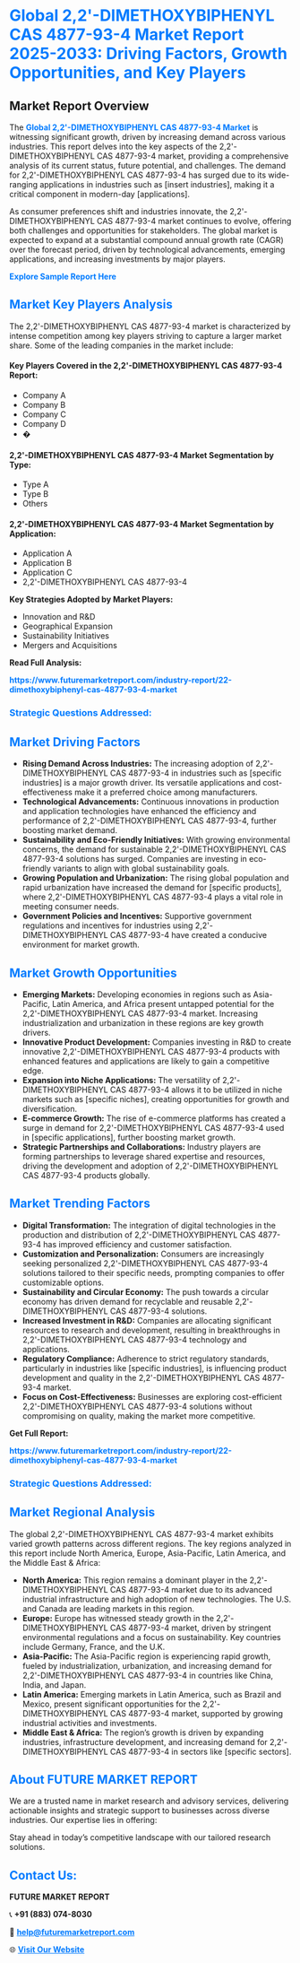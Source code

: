 <h1 style="color: #007BFF;">Global 2,2'-DIMETHOXYBIPHENYL CAS 4877-93-4 Market Report 2025-2033: Driving Factors, Growth Opportunities, and Key Players</h1>

<section id="overview">
<h2>Market Report Overview</h2>
<p>The <a href="https://www.futuremarketreport.com/industry-report/22-dimethoxybiphenyl-cas-4877-93-4-market" style="color: #007BFF; text-decoration: none;"><strong>Global 2,2'-DIMETHOXYBIPHENYL CAS 4877-93-4 Market</strong></a> is witnessing significant growth, driven by increasing demand across various industries. This report delves into the key aspects of the 2,2'-DIMETHOXYBIPHENYL CAS 4877-93-4 market, providing a comprehensive analysis of its current status, future potential, and challenges. The demand for 2,2'-DIMETHOXYBIPHENYL CAS 4877-93-4 has surged due to its wide-ranging applications in industries such as [insert industries], making it a critical component in modern-day [applications].</p>
<p>As consumer preferences shift and industries innovate, the 2,2'-DIMETHOXYBIPHENYL CAS 4877-93-4 market continues to evolve, offering both challenges and opportunities for stakeholders. The global market is expected to expand at a substantial compound annual growth rate (CAGR) over the forecast period, driven by technological advancements, emerging applications, and increasing investments by major players.</p>
</section>

<section id="overview">
<p><a href="https://www.futuremarketreport.com/request-sample/reportId=110828" style="color: #007BFF; text-decoration: none;"><strong>Explore Sample Report Here</strong></a></p>
</section>

<section id="key-players">
<h2 style="color: #007BFF;">Market Key Players Analysis</h2>
<p>The 2,2'-DIMETHOXYBIPHENYL CAS 4877-93-4 market is characterized by intense competition among key players striving to capture a larger market share. Some of the leading companies in the market include:</p>
<h4>Key Players Covered in the 2,2'-DIMETHOXYBIPHENYL CAS 4877-93-4 Report:</h4>
<ul><li>Company A</li><li>Company B</li><li>Company C</li><li>Company D</li><li>�</li></ul>
<h4>2,2'-DIMETHOXYBIPHENYL CAS 4877-93-4 Market Segmentation by Type:</h4>
<ul><li>Type A</li><li>Type B</li><li>Others</li></ul>

<h4>2,2'-DIMETHOXYBIPHENYL CAS 4877-93-4 Market Segmentation by Application:</h4>
<ul><li>Application A</li><li>Application B</li><li>Application C</li><li>2,2&#039;-DIMETHOXYBIPHENYL CAS 4877-93-4</li></ul>
<p><strong>Key Strategies Adopted by Market Players:</strong></p>
<ul>
<li>Innovation and R&D</li>
<li>Geographical Expansion</li>
<li>Sustainability Initiatives</li>
<li>Mergers and Acquisitions</li>
</ul>
</section>

<section>
<p><strong>Read Full Analysis: </strong></p><a href="https://www.futuremarketreport.com/industry-report/22-dimethoxybiphenyl-cas-4877-93-4-market" style="color: #007BFF; text-decoration: none;"><strong>https://www.futuremarketreport.com/industry-report/22-dimethoxybiphenyl-cas-4877-93-4-market</strong></a>
<h3 style="color: #007BFF;">Strategic Questions Addressed:</h3>
</section>

<section id="driving-factors">
<h2 style="color: #007BFF;">Market Driving Factors</h2>
<ul>
<li><strong>Rising Demand Across Industries:</strong> The increasing adoption of 2,2'-DIMETHOXYBIPHENYL CAS 4877-93-4 in industries such as [specific industries] is a major growth driver. Its versatile applications and cost-effectiveness make it a preferred choice among manufacturers.</li>
<li><strong>Technological Advancements:</strong> Continuous innovations in production and application technologies have enhanced the efficiency and performance of 2,2'-DIMETHOXYBIPHENYL CAS 4877-93-4, further boosting market demand.</li>
<li><strong>Sustainability and Eco-Friendly Initiatives:</strong> With growing environmental concerns, the demand for sustainable 2,2'-DIMETHOXYBIPHENYL CAS 4877-93-4 solutions has surged. Companies are investing in eco-friendly variants to align with global sustainability goals.</li>
<li><strong>Growing Population and Urbanization:</strong> The rising global population and rapid urbanization have increased the demand for [specific products], where 2,2'-DIMETHOXYBIPHENYL CAS 4877-93-4 plays a vital role in meeting consumer needs.</li>
<li><strong>Government Policies and Incentives:</strong> Supportive government regulations and incentives for industries using 2,2'-DIMETHOXYBIPHENYL CAS 4877-93-4 have created a conducive environment for market growth.</li>
</ul>
</section>

<section id="growth-opportunities">
<h2 style="color: #007BFF;">Market Growth Opportunities</h2>
<ul>
<li><strong>Emerging Markets:</strong> Developing economies in regions such as Asia-Pacific, Latin America, and Africa present untapped potential for the 2,2'-DIMETHOXYBIPHENYL CAS 4877-93-4 market. Increasing industrialization and urbanization in these regions are key growth drivers.</li>
<li><strong>Innovative Product Development:</strong> Companies investing in R&D to create innovative 2,2'-DIMETHOXYBIPHENYL CAS 4877-93-4 products with enhanced features and applications are likely to gain a competitive edge.</li>
<li><strong>Expansion into Niche Applications:</strong> The versatility of 2,2'-DIMETHOXYBIPHENYL CAS 4877-93-4 allows it to be utilized in niche markets such as [specific niches], creating opportunities for growth and diversification.</li>
<li><strong>E-commerce Growth:</strong> The rise of e-commerce platforms has created a surge in demand for 2,2'-DIMETHOXYBIPHENYL CAS 4877-93-4 used in [specific applications], further boosting market growth.</li>
<li><strong>Strategic Partnerships and Collaborations:</strong> Industry players are forming partnerships to leverage shared expertise and resources, driving the development and adoption of 2,2'-DIMETHOXYBIPHENYL CAS 4877-93-4 products globally.</li>
</ul>
</section>

<section id="trending-factors">
<h2 style="color: #007BFF;">Market Trending Factors</h2>
<ul>
<li><strong>Digital Transformation:</strong> The integration of digital technologies in the production and distribution of 2,2'-DIMETHOXYBIPHENYL CAS 4877-93-4 has improved efficiency and customer satisfaction.</li>
<li><strong>Customization and Personalization:</strong> Consumers are increasingly seeking personalized 2,2'-DIMETHOXYBIPHENYL CAS 4877-93-4 solutions tailored to their specific needs, prompting companies to offer customizable options.</li>
<li><strong>Sustainability and Circular Economy:</strong> The push towards a circular economy has driven demand for recyclable and reusable 2,2'-DIMETHOXYBIPHENYL CAS 4877-93-4 solutions.</li>
<li><strong>Increased Investment in R&D:</strong> Companies are allocating significant resources to research and development, resulting in breakthroughs in 2,2'-DIMETHOXYBIPHENYL CAS 4877-93-4 technology and applications.</li>
<li><strong>Regulatory Compliance:</strong> Adherence to strict regulatory standards, particularly in industries like [specific industries], is influencing product development and quality in the 2,2'-DIMETHOXYBIPHENYL CAS 4877-93-4 market.</li>
<li><strong>Focus on Cost-Effectiveness:</strong> Businesses are exploring cost-efficient 2,2'-DIMETHOXYBIPHENYL CAS 4877-93-4 solutions without compromising on quality, making the market more competitive.</li>
</ul>
</section>

<section>
<p><strong>Get Full Report: </strong></p><a href="https://www.futuremarketreport.com/industry-report/22-dimethoxybiphenyl-cas-4877-93-4-market" style="color: #007BFF; text-decoration: none;"><strong>https://www.futuremarketreport.com/industry-report/22-dimethoxybiphenyl-cas-4877-93-4-market</strong></a>
<h3 style="color: #007BFF;">Strategic Questions Addressed:</h3>
</section>


<section id="regional-analysis">
<h2 style="color: #007BFF;">Market Regional Analysis</h2>
<p>The global 2,2'-DIMETHOXYBIPHENYL CAS 4877-93-4 market exhibits varied growth patterns across different regions. The key regions analyzed in this report include North America, Europe, Asia-Pacific, Latin America, and the Middle East & Africa:</p>
<ul>
<li><strong>North America:</strong> This region remains a dominant player in the 2,2'-DIMETHOXYBIPHENYL CAS 4877-93-4 market due to its advanced industrial infrastructure and high adoption of new technologies. The U.S. and Canada are leading markets in this region.</li>
<li><strong>Europe:</strong> Europe has witnessed steady growth in the 2,2'-DIMETHOXYBIPHENYL CAS 4877-93-4 market, driven by stringent environmental regulations and a focus on sustainability. Key countries include Germany, France, and the U.K.</li>
<li><strong>Asia-Pacific:</strong> The Asia-Pacific region is experiencing rapid growth, fueled by industrialization, urbanization, and increasing demand for 2,2'-DIMETHOXYBIPHENYL CAS 4877-93-4 in countries like China, India, and Japan.</li>
<li><strong>Latin America:</strong> Emerging markets in Latin America, such as Brazil and Mexico, present significant opportunities for the 2,2'-DIMETHOXYBIPHENYL CAS 4877-93-4 market, supported by growing industrial activities and investments.</li>
<li><strong>Middle East & Africa:</strong> The region’s growth is driven by expanding industries, infrastructure development, and increasing demand for 2,2'-DIMETHOXYBIPHENYL CAS 4877-93-4 in sectors like [specific sectors].</li>
</ul>
</section>

<footer>
<h2 style="color: #007BFF;">About FUTURE MARKET REPORT</h2>
<p>We are a trusted name in market research and advisory services, delivering actionable insights and strategic support to businesses across diverse industries. Our expertise lies in offering:</p>

<p>Stay ahead in today’s competitive landscape with our tailored research solutions.</p>

<h2 style="color: #007BFF;">Contact Us:</h2>
<p><strong>FUTURE MARKET REPORT</strong></p>
<p>📞 <strong>+91 (883) 074-8030</strong></p>
<p>📧 <strong><a href="mailto:help@futuremarketreport.com" style="color: #007BFF;">help@futuremarketreport.com</a></strong></p>
<p>🌐 <strong><a href="https://www.futuremarketreport.com/" style="color: #007BFF;">Visit Our Website</a></strong></p>
</footer>